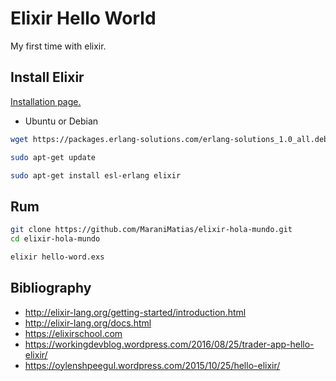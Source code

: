 # Elixir Hello World
My first time with elixir.

## Install Elixir
[Installation page.](http://elixir-lang.org/install.html)

* Ubuntu or Debian
```sh
wget https://packages.erlang-solutions.com/erlang-solutions_1.0_all.deb && sudo dpkg -i erlang-solutions_1.0_all.deb

sudo apt-get update

sudo apt-get install esl-erlang elixir
```
## Rum

```sh
git clone https://github.com/MaraniMatias/elixir-hola-mundo.git
cd elixir-hola-mundo

elixir hello-word.exs
```
## Bibliography
* http://elixir-lang.org/getting-started/introduction.html
* http://elixir-lang.org/docs.html
* https://elixirschool.com
* https://workingdevblog.wordpress.com/2016/08/25/trader-app-hello-elixir/
* https://oylenshpeegul.wordpress.com/2015/10/25/hello-elixir/

